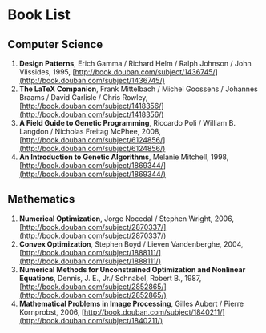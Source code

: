 # Book List

## Computer Science

1. **Design Patterns**,  Erich Gamma / Richard Helm / Ralph Johnson / John Vlissides, 1995, [http://book.douban.com/subject/1436745/](http://book.douban.com/subject/1436745/)
2. **The LaTeX Companion**, Frank Mittelbach / Michel Goossens / Johannes Braams / David Carlisle / Chris Rowley, [http://book.douban.com/subject/1418356/](http://book.douban.com/subject/1418356/)
3. **A Field Guide to Genetic Programming**, Riccardo Poli / William B. Langdon / Nicholas Freitag McPhee, 2008, [http://book.douban.com/subject/6124856/](http://book.douban.com/subject/6124856/)
4. **An Introduction to Genetic Algorithms**, Melanie Mitchell, 1998, [http://book.douban.com/subject/1869344/](http://book.douban.com/subject/1869344/)

## Mathematics

1. **Numerical Optimization**, Jorge Nocedal / Stephen Wright, 2006, [http://book.douban.com/subject/2870337/](http://book.douban.com/subject/2870337/)
2. **Convex Optimization**, Stephen Boyd / Lieven Vandenberghe, 2004, [http://book.douban.com/subject/1888111/](http://book.douban.com/subject/1888111/)
3. **Numerical Methods for Unconstrained Optimization and Nonlinear Equations**, Dennis, J. E., Jr./ Schnabel, Robert B., 1987, [http://book.douban.com/subject/2852865/](http://book.douban.com/subject/2852865/)
4. **Mathematical Problems in Image Processing**, Gilles Aubert / Pierre Kornprobst, 2006, [http://book.douban.com/subject/1840211/](http://book.douban.com/subject/1840211/)
